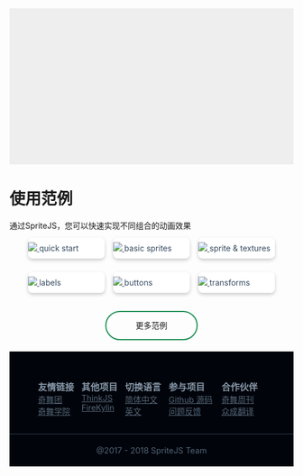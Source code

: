 <style>
  .app-nav,
  button.sidebar-toggle,
  .sidebar,
  main {
    display: none;
  }
  section.content {
    padding: 0;
    left: 0;
  }
  article.markdown-section {
    margin: 0;
    padding: 0;
    max-width: 80000px;
  }
  #features {
    width: 100%;
    padding-bottom: 55%;
    background: #eee;
  }
  .markdown-section h1 {
    text-align: center;
    margin-top: 40px;
    font-size: 3.5rem;
  }
  .markdown-section .info {
    text-align: center;
    font-size: 1.0rem;
  }
  .demos {
    display: flex;
    flex-flow: row;
    flex-wrap: wrap;
    justify-content: space-between;
    padding: 0;
    width: 90%;
    margin: auto;
  }
  .demos li {
    width: 30%;
    list-style-type:none;
    margin: 12px auto;
    background: #fff;
    box-shadow: 0 3px 6px 0 rgba(0,0,0,0.20);
    border-radius: 8px;
    overflow: hidden;
  }
  .demos li span {
    display: inline-block;
    padding: 10px 0;
  }
  .demos li a {
    color: #34495e;
  }
  .footer {
    background-color: #01040b;
    color: #89a;
    overflow: hidden;
  }
  .footer .ft-info {
    padding: 50px 0 30px;
    display: table;
    margin: auto;
    width: 80%;
    overflow: hidden;
  }
  .footer dt {
    font-weight: bold;
    font-size: 1.0rem;
  }
  .footer dl {
    display: table-cell;
    text-align: left;
    white-space: nowrap;
  }
  .footer dd {
    margin: 0;
    overflow: hidden;
  }
  .footer a {
    color: #567;
    font-size: 0.9rem;
    display: block;
  }
  .footer .ft-copy {
    padding: 20px 0;
    border-top: 1px solid #345;
    font-size: 0.9rem;
    color: #567;
    text-align: center;
  }
  #more-demos {
    width: 160px;
    height: 48px;
    border: 2px solid #178C4E;
    border-radius: 100px;
    text-align: center;
    line-height: 48px;
    margin: 20px auto;
  }
  #more-demos a {
    text-decoration: none;
  }
  article {
    z-index: 99999;
    background: #fff;
  }
</style>

<div id="features"></div>

<h1>使用范例</h1>

<div class="info">通过SpriteJS，您可以快速实现不同组合的动画效果<div>

<ul class="demos">
  <li>
    <a href="/demo">
      <img src="/res/demos/quick_start.png">
      <span>quick start</span>
    </a>
  </li>
  <li>
    <a href="/demo">
      <img src="/res/demos/basic_sprites.png">
      <span>basic sprites</span>
    </a>
  </li>
  <li>
    <a href="/demo">
      <img src="/res/demos/textures.png">
      <span>sprite &amp; textures</span>
    </a>
  </li>
  <li>
    <a href="/demo">
      <img src="/res/demos/labels.png">
      <span>labels</span>
    </a>
  </li>
  <li>
    <a href="/demo/">
      <img src="/res/demos/buttons.png">
      <span>buttons</span>
    </index>
  </li>
  <li>
    <a href="/demo">
      <img src="/res/demos/transforms.png">
      <span>transforms</span>
    </a>
  </li>
</ul>

<div id="more-demos"><a href="/demo">更多范例</a></div>

<div class="footer">
  <div class="ft-info">
    <dl>
      <dt>友情链接</dt>
      <dd>
        <a href="https://75team.com/">奇舞团</a>
        <a href="http://study.qiyun.360.cn/">奇舞学院</a>
      </dd>
    </dl>
    <dl>
      <dt>其他项目</dt>
      <dd>
        <a href="https://thinkjs.org/">ThinkJS</a>
        <a href="https://github.com/75team/firekylin">FireKylin</a>
      </dd>
    </dl>
    <dl>
      <dt>切换语言</dt>
      <dd>
        <a href="#/zh-cn/index">简体中文</a>
        <a href="#/en/index">英文</a>
      </dd>
    </dl>
    <dl>
      <dt>参与项目</dt>
      <dd>
        <a href="https://github.com/spritejs/spritejs">Github 源码</a>
        <a href="https://github.com/spritejs/spritejs/issues">问题反馈</a>
      </dd>
    </dl>
    <dl>
      <dt>合作伙伴</dt>
      <dd>
        <a href="https://weekly.75team.com/">奇舞周刊</a>
        <a href="http://zcfy.cc">众成翻译</a>
      </dd>
    </dl>
  </div>
  <div class="ft-copy">@2017 - 2018 SpriteJS Team</div>
</div>

<script src="/js/coverpage.js"></script>
